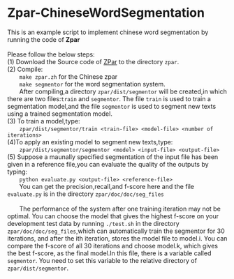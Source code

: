 # Zpar-ChineseWordSegmentation

This is an example script to implement chinese word segmentation by running the code of **Zpar**<br><br>
Please follow the below steps:<br>
(1) Download the Source code of [ZPar](https://github.com/frcchang/zpar/releases) to the directory `zpar`.<br>
(2) Compile:<br>
&#160; &#160; &#160; &#160;`make zpar.zh` for the Chinese zpar<br>
&#160; &#160; &#160; &#160;`make segmentor` for the word segmentation system.<br>
&#160; &#160; &#160; &#160;After compiling,a directory `zpar/dist/segmentor` will be created,in which there are two files:`train` and `segmentor`. The file `train` is used to train a segmentation model,and the file `segmentor` is used to segment new texts using a trained segmentation model.<br>
(3) To train a model,type:<br>
&#160; &#160; &#160; &#160;`zpar/dist/segmentor/train <train-file> <model-file> <number of iterations>`<br>
(4)To apply an existing model to segment new texts,type:<br>
&#160; &#160; &#160; &#160;`zpar/dist/segmentor/segmentor <model> <input-file> <output-file>`<br>
(5) Suppose a maunally specified segmentation of the input file has been given in a reference file,you can evaluate the quality of the outputs by typing:<br>
&#160; &#160; &#160; &#160;`python evaluate.py <output-file> <reference-file>` <br>
&#160; &#160; &#160; &#160;You can get the precision,recall,and f-score here and the file `evaluate.py` is in the directory `zpar/doc/doc/seg_files`<br><br>
&#160; &#160; &#160; &#160;The performance of the system after one training iteration may not be optimal. You can choose the model that gives the highest f-score on your development test data by running `./test.sh` in the directory `zpar/doc/doc/seg_files`,which can automatically train the segmentor for 30 iterations, and after the ith iteration, stores the model file to model.i. You can compare the f-score of all 30 iterations and choose model.k, which gives the best f-score, as the final model.In this file, there is a variable called `segmentor`. You need to set this variable to the relative directory of `zpar/dist/segmentor`.
